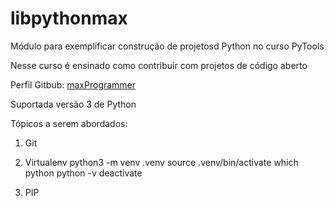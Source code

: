# libpythonmax
Módulo para exemplificar construção de projetosd Python no curso PyTools

Nesse curso é ensinado como contribuir com projetos de código aberto

Perfil Gitbub: [maxProgrammer](https://github.com/maxProgrammer)

Suportada versão 3 de Python 

Tópicos a serem abordados:
1. Git


2. Virtualenv
python3 -m venv .venv
source .venv/bin/activate
which python
python -v
deactivate


3. PIP